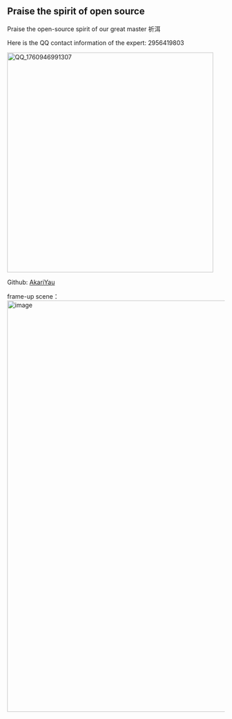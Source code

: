 ## Praise the spirit of open source

Praise the open-source spirit of our great master 祈洱

Here is the QQ contact information of the expert: 2956419803

<img width="477" height="509" alt="QQ_1760946991307" src="https://github.com/user-attachments/assets/1f41cc81-0750-4c30-8fbd-2435d55109c7" />

Github: [AkariYau](https://github.com/AkariYau)

frame-up scene：
<img width="2080" height="952" alt="image" src="https://github.com/user-attachments/assets/d380475b-e1a2-496d-bace-7ccd83915349" />

